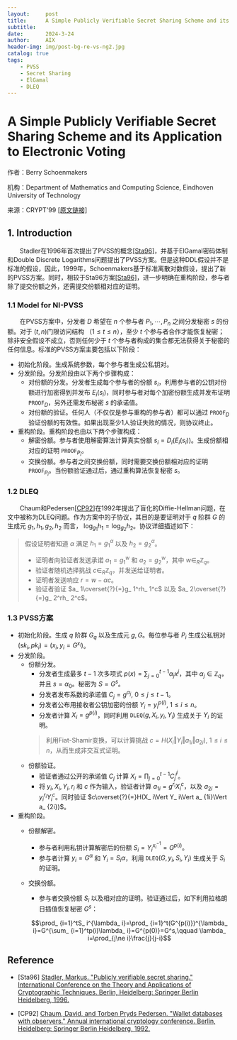 ```yaml
---
layout:     post
title:      A Simple Publicly Verifiable Secret Sharing Scheme and its Application to Electronic Voting
subtitle:   
date:       2024-3-24
author:     AIX
header-img: img/post-bg-re-vs-ng2.jpg
catalog: true
tags:
    - PVSS
    - Secret Sharing
    - ElGamal
    - DLEQ
---
```


<html>
<script>
MathJax = {
  tex: {
    inlineMath: [['$', '$'], ['\\(', '\\)']]
  },
  svg: {
    fontCache: 'global'
  }
};
</script>

<script type="text/javascript" id="MathJax-script" async
  src="https://cdn.jsdelivr.net/npm/mathjax@3/es5/tex-svg.js">
</script>
</html>

# A Simple Publicly Verifiable Secret Sharing Scheme and its Application to Electronic Voting

作者：Berry Schoenmakers

机构：Department of Mathematics and Computing Science, Eindhoven University of Technology

来源：CRYPT'99 [[原文链接]](https://link.springer.com/chapter/10.1007/3-540-48405-1_10)


## 1. Introduction

&emsp;&emsp;Stadler在1996年首次提出了PVSS的概念[[Sta96]](#Sta96)，并基于ElGamal密码体制和Double Discrete Logarithms问题提出了PVSS方案。但是这种DDL假设并不是标准的假设，因此，1999年，Schoenmakers基于标准离散对数假设，提出了新的PVSS方案。同时，相较于Sta96方案[[Sta96]](#Sta96)，进一步明确在重构阶段，参与者除了提交份额之外，还需提交份额相对应的证明。

### 1.1 Model for NI-PVSS
&emsp;&emsp;在PVSS方案中，分发者 $D$ 希望在 $n$ 个参与者 $P_ 1,\cdots,P_ n$ 之间分发秘密 $s$ 的份额。对于 $(t,n)$门限访问结构 （$1\leq t\leq n$），至少 $t$ 个参与者合作才能恢复秘密；除非安全假设不成立，否则任何少于 $t$ 个参与者构成的集合都无法获得关于秘密的任何信息。标准的PVSS方案主要包括以下阶段：
- 初始化阶段。生成系统参数，每个参与者生成公私钥对。
- 分发阶段。分发阶段由以下两个步骤构成：
  - 对份额的分发。分发者生成每个参与者的份额 $s_ i$，利用参与者的公钥对份额进行加密得到并发布 $E_ i(s_ i)$，同时参与者对每个加密份额生成并发布证明 $\texttt{PROOF}_ D$，另外还需发布秘密 $s$ 的承诺值。
  - 对份额的验证。任何人（不仅仅是参与重构的参与者）都可以通过 $\texttt{PROOF}_ D$ 验证份额的有效性。如果出现至少1人验证失败的情况，则协议终止。
- 重构阶段。重构阶段也由以下两个步骤构成：
  - 解密份额。参与者使用解密算法计算真实份额 $s_ i=D_ i(E_ i(s_ i))$。生成份额相对应的证明 $\texttt{PROOF}_ {P_ i}$。
  - 交换份额。参与者之间交换份额，同时需要交换份额相对应的证明 $\texttt{PROOF}_ {P_ i}$。当份额验证通过后，通过重构算法恢复秘密 $s$。



### 1.2 DLEQ
&emsp;&emsp;Chaum和Pedersen[[CP92]](#CP92)在1992年提出了盲化的Diffie-Hellman问题，在文中被称为DLEQ问题。作为方案中的子协议，其目的是要证明对于 $q$ 阶群 $G$ 的生成元 $g_ 1,h_ 1,g_ 2,h_ 2$ 而言， $\text{log}_ {g_ 1}h_1=\text{log}_ {g_ 2}h_ 2$。协议详细描述如下：
> 假设证明者知道 $\alpha$ 满足 $h_ 1=g_ 1^\alpha$ 以及 $h_ 2=g_ 2^\alpha$。
> - 证明者向验证者发送承诺 $a_ 1=g_ 1^w$ 和 $a_ 2=g_ 2^w$，其中 $w\in_ R\mathbb{Z}_ q$。
> - 验证者随机选择挑战 $c\in_ R\mathbb{Z}_ q$，并发送给证明者。
> - 证明者发送响应 $r=w-\alpha c$。
> - 验证者验证 $a_ 1\overset{?}{=}g_ 1^rh_ 1^c$ 以及 $a_ 2\overset{?}{=}g_ 2^rh_ 2^c$。


### 1.3 PVSS方案
- 初始化阶段。生成 $q$ 阶群 $G_ q$ 以及生成元 $g,G$。每位参与者 $P_ i$ 生成公私钥对 $(sk_ i,pk_ i)=(x_ i,y_ i=G^{x_ i})$。
- 分发阶段。
  - 份额分发。
    - 分发者生成最多 $t-1$ 次多项式 $p(x)=\sum\nolimits_ {j=0}^{t-1}\alpha_ jx^j$，其中 $\alpha_ j\in \mathbb{Z}_ q$，并且 $s=\alpha_ 0$。秘密为 $S=G^s$。
    - 分发者发布系数的承诺值 $C_ j=g^{\alpha_ j},\ 0\le j\le t-1$。
    - 分发者公布用接收者公钥加密的份额 $Y_ i=y_ i^{p(i)},\ 1\le i\le n$。
    - 分发者计算 $X_ i=g^{p(i)}$，同时利用 $\texttt{DLEQ}(g,X_ i,y_ i,Y_ i)$ 生成关于 $Y_ i$ 的证明。
    > 利用Fiat-Shamir变换，可以计算挑战 $c=H(X_ i\Vert Y_ i\Vert a_ {1i}\Vert a_ {2i}),\ 1\le i\le n$，从而生成非交互式证明。
  - 份额验证。
    - 验证者通过公开的承诺值 $C_ j$ 计算 $X_ i=\prod\nolimits_ {j=0}^{t-1}C_ j^{i^j}$。
    - 将 $y_ i,X_ i, Y_ i,r_ i$ 和 $c$ 作为输入，验证者计算 $a_ {1i}=g^{r_ i}X_ i^{c}$，以及 $a_ {2i}=y_ i^{r_ i}Y_ i^c$。同时验证 $c\overset{?}{=}H(X_ i\Vert Y_ i\Vert a_ {1i}\Vert a_ {2i})$。
- 重构阶段。
  - 份额解密。
    - 参与者利用私钥计算解密后的份额 $S_ i=Y_ i^{x_ i^{-1}}=G^{p(i)}$。
    - 参与者计算 $y_ i=G^\alpha$ 和 $Y_ i=S_ i\alpha$，利用 $\texttt{DLEQ}(G,y_ i,S_ i,Y_ i)$ 生成关于 $S_ i$ 的证明。
  - 交换份额。
    - 参与者交换份额 $S_ i$ 以及相对应的证明。验证通过后，如下利用拉格朗日插值恢复秘密 $G^s$：
    
    $$\prod_ {i=1}^tS_ i^{\lambda_ i}=\prod_ {i=1}^t(G^{p(i)})^{\lambda_ i}=G^{\sum_ {i=1}^tp(i)\lambda_ i}=G^{p(0)}=G^s,\qquad \lambda_ i=\prod_{j\ne i}\frac{j}{j-i}$$





## Reference
<!-- 这边文章是介绍如何在 Markdown 中增加文献引用。[<sup>1</sup>](#refer-anchor-1) -->
<div id="Sta96"></div>

- [Sta96] [Stadler, Markus. "Publicly verifiable secret sharing." International Conference on the Theory and Applications of Cryptographic Techniques. Berlin, Heidelberg: Springer Berlin Heidelberg, 1996.](https://link.springer.com/chapter/10.1007/3-540-68339-9_17)

<div id="CP92"></div>

- [CP92] [Chaum, David, and Torben Pryds Pedersen. "Wallet databases with observers." Annual international cryptology conference. Berlin, Heidelberg: Springer Berlin Heidelberg, 1992.](https://link.springer.com/chapter/10.1007/3-540-48071-4_7)



